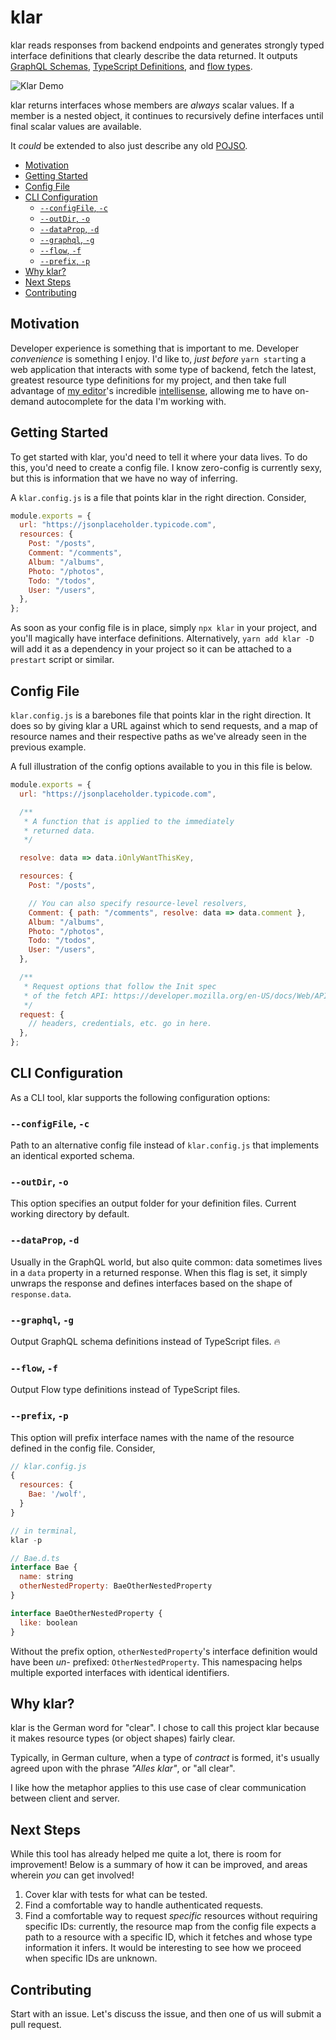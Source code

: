 # klar

klar reads responses from backend endpoints and generates strongly typed interface definitions that clearly describe the data returned. It outputs [GraphQL Schemas](https://graphql.org/learn/schema/), [TypeScript Definitions](https://www.typescriptlang.org/docs/handbook/declaration-files/introduction.html), and [flow types](https://flow.org/en/).

![Klar Demo](demo.gif)

klar returns interfaces whose members are _always_ scalar values. If a member is a nested object, it continues to recursively define interfaces until final scalar values are available.

It _could_ be extended to also just describe any old [POJSO](https://en.wikipedia.org/wiki/Plain_old_Java_object).

<!-- START doctoc generated TOC please keep comment here to allow auto update -->
<!-- DON'T EDIT THIS SECTION, INSTEAD RE-RUN doctoc TO UPDATE -->

- [Motivation](#motivation)
- [Getting Started](#getting-started)
- [Config File](#config-file)
- [CLI Configuration](#cli-configuration)
  - [`--configFile`, `-c`](#--configfile--c)
  - [`--outDir`, `-o`](#--outdir--o)
  - [`--dataProp`, `-d`](#--dataprop--d)
  - [`--graphql`, `-g`](#--graphql--g)
  - [`--flow`, `-f`](#--flow--f)
  - [`--prefix`, `-p`](#--prefix--p)
- [Why klar?](#why-klar)
- [Next Steps](#next-steps)
- [Contributing](#contributing)

<!-- END doctoc generated TOC please keep comment here to allow auto update -->

## Motivation

Developer experience is something that is important to me. Developer _convenience_ is something I enjoy. I'd like to, _just before_ `yarn start`ing a web application that interacts with some type of backend, fetch the latest, greatest resource type definitions for my project, and then take full advantage of [my editor](https://code.visualstudio.com/)'s incredible [intellisense](https://code.visualstudio.com/docs/editor/intellisense), allowing me to have on-demand autocomplete for the data I'm working with.

## Getting Started

To get started with klar, you'd need to tell it where your data lives. To do this, you'd need to create a config file. I know zero-config is currently sexy, but this is information that we have no way of inferring.

A `klar.config.js` is a file that points klar in the right direction. Consider,

```js
module.exports = {
  url: "https://jsonplaceholder.typicode.com",
  resources: {
    Post: "/posts",
    Comment: "/comments",
    Album: "/albums",
    Photo: "/photos",
    Todo: "/todos",
    User: "/users",
  },
};
```

As soon as your config file is in place, simply `npx klar` in your project, and you'll magically have interface definitions. Alternatively, `yarn add klar -D` will add it as a dependency in your project so it can be attached to a `prestart` script or similar.

## Config File

`klar.config.js` is a barebones file that points klar in the right direction. It does so by giving klar a URL against which to send requests, and a map of resource names and their respective paths as we've already seen in the previous example.

A full illustration of the config options available to you in this file is below.

```js
module.exports = {
  url: "https://jsonplaceholder.typicode.com",

  /**
   * A function that is applied to the immediately
   * returned data.
   */

  resolve: data => data.iOnlyWantThisKey,

  resources: {
    Post: "/posts",

    // You can also specify resource-level resolvers,
    Comment: { path: "/comments", resolve: data => data.comment },
    Album: "/albums",
    Photo: "/photos",
    Todo: "/todos",
    User: "/users",
  },

  /**
   * Request options that follow the Init spec
   * of the fetch API: https://developer.mozilla.org/en-US/docs/Web/API/Request/Request
   */
  request: {
    // headers, credentials, etc. go in here.
  },
};
```

## CLI Configuration

As a CLI tool, klar supports the following configuration options:

### `--configFile`, `-c`

Path to an alternative config file instead of `klar.config.js` that implements an identical exported schema.

### `--outDir`, `-o`

This option specifies an output folder for your definition files. Current working directory by default.

### `--dataProp`, `-d`

Usually in the GraphQL world, but also quite common: data sometimes lives in a `data` property in a returned response. When this flag is set, it simply unwraps the response and defines interfaces based on the shape of `response.data`.

### `--graphql`, `-g`

Output GraphQL schema definitions instead of TypeScript files. 🔥

### `--flow`, `-f`

Output Flow type definitions instead of TypeScript files.

### `--prefix`, `-p`

This option will prefix interface names with the name of the resource defined in the config file. Consider,

```js
// klar.config.js
{
  resources: {
    Bae: '/wolf',
  }
}

// in terminal,
klar -p

// Bae.d.ts
interface Bae {
  name: string
  otherNestedProperty: BaeOtherNestedProperty
}

interface BaeOtherNestedProperty {
  like: boolean
}
```

Without the prefix option, `otherNestedProperty`'s interface definition would have been _un-_ prefixed: `OtherNestedProperty`. This namespacing helps multiple exported interfaces with identical identifiers.

## Why klar?

klar is the German word for "clear". I chose to call this project klar because it makes resource types (or object shapes) fairly clear.

Typically, in German culture, when a type of _contract_ is formed, it's usually agreed upon with the phrase _"Alles klar"_, or "all clear".

I like how the metaphor applies to this use case of clear communication between client and server.

## Next Steps

While this tool has already helped me quite a lot, there is room for improvement! Below is a summary of how it can be improved, and areas wherein _you_ can get involved!

1.  Cover klar with tests for what can be tested.
1.  Find a comfortable way to handle authenticated requests.
1.  Find a comfortable way to request _specific_ resources without requiring specific IDs: currently, the resource map from the config file expects a path to a resource with a specific ID, which it fetches and whose type information it infers. It would be interesting to see how we proceed when specific IDs are unknown.

## Contributing

Start with an issue. Let's discuss the issue, and then one of us will submit a pull request.
